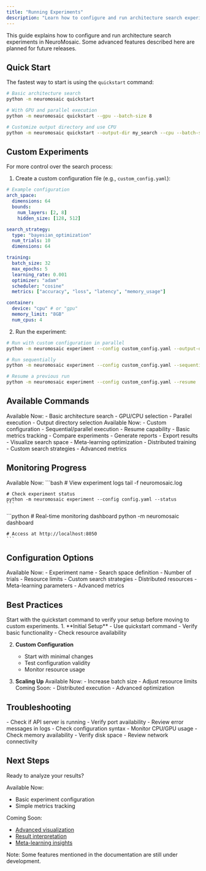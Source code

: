 ```yaml
---
title: "Running Experiments"
description: "Learn how to configure and run architecture search experiments"
---
```


<Note>
  This guide explains how to configure and run architecture search experiments in NeuroMosaic.
  Some advanced features described here are planned for future releases.
</Note>

## Quick Start

The fastest way to start is using the `quickstart` command:

```bash
# Basic architecture search
python -m neuromosaic quickstart

# With GPU and parallel execution
python -m neuromosaic quickstart --gpu --batch-size 8

# Customize output directory and use CPU
python -m neuromosaic quickstart --output-dir my_search --cpu --batch-size 4
```

## Custom Experiments

For more control over the search process:

1. Create a custom configuration file (e.g., `custom_config.yaml`):

```yaml
# Example configuration
arch_space:
  dimensions: 64
  bounds:
    num_layers: [2, 8]
    hidden_size: [128, 512]

search_strategy:
  type: "bayesian_optimization"
  num_trials: 10
  dimensions: 64

training:
  batch_size: 32
  max_epochs: 5
  learning_rate: 0.001
  optimizer: "adam"
  scheduler: "cosine"
  metrics: ["accuracy", "loss", "latency", "memory_usage"]

container:
  device: "cpu" # or "gpu"
  memory_limit: "8GB"
  num_cpus: 4
```

2. Run the experiment:

```bash
# Run with custom configuration in parallel
python -m neuromosaic experiment --config custom_config.yaml --output-dir custom_search --batch-size 8

# Run sequentially
python -m neuromosaic experiment --config custom_config.yaml --sequential

# Resume a previous run
python -m neuromosaic experiment --config custom_config.yaml --resume
```

## Available Commands

<CardGroup cols={2}>
  <Card title="Quickstart" icon="play">
    Available Now:
    - Basic architecture search
    - GPU/CPU selection
    - Parallel execution
    - Output directory selection
  </Card>
  
  <Card title="Custom Experiments" icon="sliders">
    Available Now:
    - Custom configuration
    - Sequential/parallel execution
    - Resume capability
    - Basic metrics tracking
  </Card>
  
  <Card title="Analysis (Coming Soon)" icon="chart-line">
    - Compare experiments
    - Generate reports
    - Export results
    - Visualize search space
  </Card>
  
  <Card title="Advanced Features (Coming Soon)" icon="wand-magic-sparkles">
    - Meta-learning optimization
    - Distributed training
    - Custom search strategies
    - Advanced metrics
  </Card>
</CardGroup>

## Monitoring Progress

<Tabs>
  <Tab title="Basic Monitoring">
    Available Now:
    ```bash
    # View experiment logs
    tail -f neuromosaic.log

    # Check experiment status
    python -m neuromosaic experiment --config config.yaml --status
    ```

  </Tab>
  
  <Tab title="Advanced Monitoring (Coming Soon)">
    ```python
    # Real-time monitoring dashboard
    python -m neuromosaic dashboard
    
    # Access at http://localhost:8050
    ```
  </Tab>
</Tabs>

## Configuration Options

<Accordion title="Basic Settings">
Available Now:
- Experiment name
- Search space definition
- Number of trials
- Resource limits
</Accordion>

<Accordion title="Advanced Settings (Coming Soon)">
- Custom search strategies
- Distributed resources
- Meta-learning parameters
- Advanced metrics
</Accordion>

## Best Practices

<Warning>
  Start with the quickstart command to verify your setup before moving to custom experiments.
</Warning>

<Steps>
  1. **Initial Setup**
     - Use quickstart command
     - Verify basic functionality
     - Check resource availability

2.  **Custom Configuration**

    - Start with minimal changes
    - Test configuration validity
    - Monitor resource usage

3.  **Scaling Up**
    Available Now: - Increase batch size - Adjust resource limits
    Coming Soon: - Distributed execution - Advanced optimization
    </Steps>

## Troubleshooting

<Accordion title="Common Issues">
  - Check if API server is running
  - Verify port availability
  - Review error messages in logs
  - Check configuration syntax
</Accordion>

<Accordion title="Resource Issues">
  - Monitor CPU/GPU usage
  - Check memory availability
  - Verify disk space
  - Review network connectivity
</Accordion>

## Next Steps

<Check>
  Ready to analyze your results?
  
  Available Now:
  - Basic experiment configuration
  - Simple metrics tracking
  
  Coming Soon:
  - [Advanced visualization](/guides/visualize-results)
  - [Result interpretation](/guides/interpret-outcomes)
  - [Meta-learning insights](/research/meta-learning-insights)
  
  Note: Some features mentioned in the documentation are still under development.
</Check>
